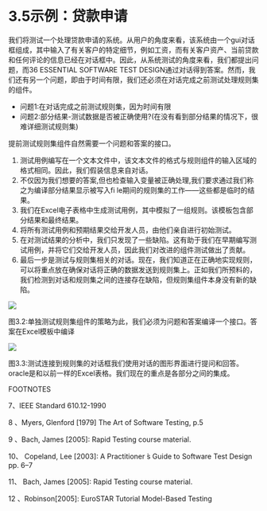 # 3.5示例：贷款申请

我们将测试一个处理贷款申请的系统。从用户的角度来看，该系统由一个gui对话框组成，其中输入了有关客户的特定细节，例如工资，而有关客户资产、当前贷款和任何评论的信息已经在对话框中。因此，从系统测试的角度来看，我们都提出问题，而36 ESSENTIAL SOFTWARE TEST DESIGN通过对话得到答案。然而，我们还有另一个问题，即由于时间有限，我们还必须在对话完成之前测试处理规则集的组件。
- 问题1:在对话完成之前测试规则集，因为时间有限
- 问题2:部分结果-测试数据是否被正确使用?(在没有看到部分结果的情况下，很难详细测试规则集)

提前测试规则集组件自然需要一个问题和答案的接口。

1. 测试用例编写在一个文本文件中，该文本文件的格式与规则组件的输入区域的格式相同。因此，我们假装信息来自对话。
2. 不仅因为我们想要的答案,但也检查输入变量被正确处理,我们要求通过我们称之为编译部分结果显示被写入fi le期间的规则集的工作——这些都是临时的结果。
3. 我们在Excel电子表格中生成测试用例，其中模拟了一组规则。该模板包含部分结果和最终结果。
4. 将所有测试用例和预期结果交给开发人员，由他们亲自进行初始测试。
5. 在对测试结果的分析中，我们只发现了一些缺陷。这有助于我们在早期编写测试用例，并将它们交给开发人员，因此我们对改进的组件测试做出了贡献。
6. 最后一步是测试与规则集相关的对话。现在，我们知道正在正确地实现规则，可以将重点放在确保对话将正确的数据发送到规则集上。正如我们所预料的，我们检测到对话和规则集之间的连接存在缺陷，但规则集组件本身没有新的缺陷。


![](https://tva1.sinaimg.cn/large/008i3skNgy1gye6hwn7tqj30wy0fw0ug.jpg)

图3.2:单独测试规则集组件的策略为此，我们必须为问题和答案编译一个接口。答案在Excel模板中编译

![](https://tva1.sinaimg.cn/large/008i3skNgy1gye6i3hki0j30y20io75s.jpg)

图3.3:测试连接到规则集的对话框我们使用对话的图形界面进行提问和回答。oracle是和以前一样的Excel表格。我们现在的重点是各部分之间的集成。



FOOTNOTES

7、IEEE Standard 610.12-1990

8 、Myers, Glenford [1979] The Art of Software Testing, p.5

9 、Bach, James [2005]: Rapid Testing course material.

10、 Copeland, Lee [2003]: A Practitioner ́s Guide to Software Test Design pp.  6–7

11、 Bach, James [2005]: Rapid Testing course material.

12 、Robinson[2005]: EuroSTAR Tutorial Model-Based Testing